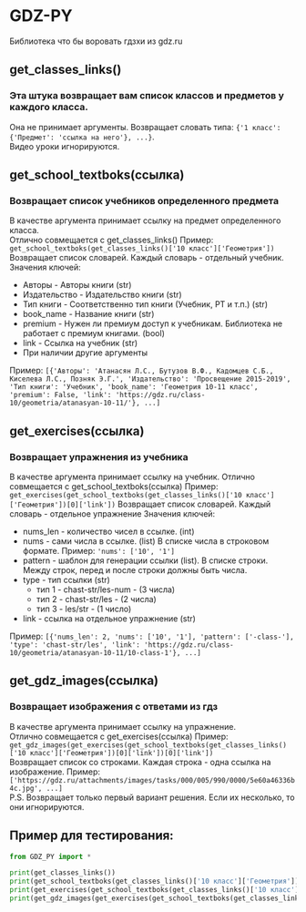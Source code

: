 # GDZ-PY
Библиотека что бы воровать гдзхи из gdz.ru

## get_classes_links()
### Эта штука возвращает вам список классов и предметов у каждого класса.
Она не принимает аргументы. Возвращает словать типа: `{'1 класс': {'Предмет': 'ссылка на него'}, ...}`.  
Видео уроки игнорируются.  

## get_school_textboks(ссылка)
### Возвращает список учебников определенного предмета
В качестве аргумента принимает ссылку на предмет определенного класса.  
Отлично совмещается с get_classes_links() Пример: `get_school_textboks(get_classes_links()['10 класс']['Геометрия'])`  
Возвращает список словарей. Каждый словарь - отдельный учебник.  
Значения ключей:  
+ Авторы - Авторы книги (str)
+ Издательство - Издательство книги (str)
+ Тип книги - Соответственно тип книги (Учебник, РТ и т.п.) (str)
+ book_name - Название книги (str)
+ premium - Нужен ли премиум доступ к учебникам. Библиотека не работает с премиум книгами. (bool)
+ link - Ссылка на учебник (str)
+ При наличии другие аргументы  

Пример: `[{'Авторы': 'Атанасян Л.С., Бутузов В.Ф., Кадомцев С.Б., Киселева Л.С., Позняк Э.Г.', 'Издательство': 'Просвещение 2015-2019', 'Тип книги': 'Учебник', 'book_name': 'Геометрия 10-11 класс', 'premium': False, 'link': 'https://gdz.ru/class-10/geometria/atanasyan-10-11/'}, ...]`  
  
## get_exercises(ссылка)
### Возвращает упражнения из учебника  
В качестве аргумента принимает ссылку на учебник.
Отлично совмещается с get_school_textboks(ссылка) Пример: `get_exercises(get_school_textboks(get_classes_links()['10 класс']['Геометрия'])[0]['link'])`
Возвращает список словарей. Каждый словарь - отдельное упражнение
Значения ключей:
+ nums_len - количество чисел в ссылке. (int)
+ nums - сами числа в ссылке. (list) В списке числа в строковом формате. Пример: `'nums': ['10', '1']`
+ pattern - шаблон для генерации ссылки (list). В списке строки. Между строк, перед и после строки должны быть числа.
+ type - тип ссылки (str)
  + тип 1 - chast-str/les-num - (3 числа)
  + тип 2 - chast-str/les - (2 числа)
  + тип 3 - les/str - (1 число)
+ link - ссылка на отдельное упражнение (str)
  
Пример: `[{'nums_len': 2, 'nums': ['10', '1'], 'pattern': ['-class-'], 'type': 'chast-str/les', 'link': 'https://gdz.ru/class-10/geometria/atanasyan-10-11/10-class-1'}, ...]`  
  
## get_gdz_images(ссылка)
### Возвращает изображения с ответами из гдз  
В качестве аргумента принимает ссылку на упражнение.  
Отлично совмещается с get_exercises(ссылка) Пример: `get_gdz_images(get_exercises(get_school_textboks(get_classes_links()['10 класс']['Геометрия'])[0]['link'])[0]['link'])`  
Возвращает список со строками. Каждая строка - одна ссылка на изображение.
Пример: `['https://gdz.ru/attachments/images/tasks/000/005/990/0000/5e60a46336b4c.jpg', ...]`  
P.S. Возвращает только первый вариант решения. Если их несколько, то они игнорируются.  


## Пример для тестирования:
```python
from GDZ_PY import *

print(get_classes_links())
print(get_school_textboks(get_classes_links()['10 класс']['Геометрия'])[0]['link'])
print(get_exercises(get_school_textboks(get_classes_links()['10 класс']['Геометрия'])[0]['link']))
print(get_gdz_images(get_exercises(get_school_textboks(get_classes_links()['10 класс']['Геометрия'])[0]['link'])[0]['link']))
```
